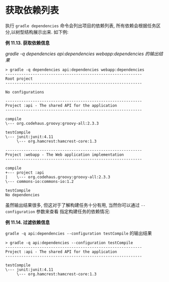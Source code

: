 # 获取依赖列表

执行 `gradle dependencies` 命令会列出项目的依赖列表, 所有依赖会根据任务区分,以树型结构展示出来.
如下例:

**例 11.13. 获取依赖信息**

*gradle -q dependencies api:dependencies webapp:dependencies 的输出结果*

    > gradle -q dependencies api:dependencies webapp:dependencies
    ------------------------------------------------------------
    Root project
    ------------------------------------------------------------

    No configurations

    ------------------------------------------------------------
    Project :api - The shared API for the application
    ------------------------------------------------------------

    compile
    \--- org.codehaus.groovy:groovy-all:2.3.3

    testCompile
    \--- junit:junit:4.11
         \--- org.hamcrest:hamcrest-core:1.3

    ------------------------------------------------------------
    Project :webapp - The Web application implementation
    ------------------------------------------------------------

    compile
    +--- project :api
    |    \--- org.codehaus.groovy:groovy-all:2.3.3
    \--- commons-io:commons-io:1.2

    testCompile
    No dependencies

虽然输出结果很多,
但这对于了解构建任务十分有用,
当然你可以通过 `--configuration` 参数来查看 指定构建任务的依赖情况:

**例 11.14. 过滤依赖信息**

`gradle -q api:dependencies --configuration testCompile` 的输出结果

    > gradle -q api:dependencies --configuration testCompile
    ------------------------------------------------------------
    Project :api - The shared API for the application
    ------------------------------------------------------------

    testCompile
    \--- junit:junit:4.11
         \--- org.hamcrest:hamcrest-core:1.3
